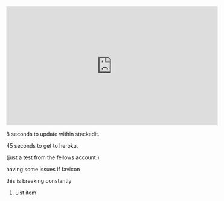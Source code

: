 
<iframe width="560" height="315" src="https://www.youtube.com/embed/M11SvDtPBhA" frameborder="0" allow="accelerometer; autoplay; encrypted-media; gyroscope; picture-in-picture" allowfullscreen></iframe>

8 seconds to update within stackedit.

45 seconds to get to heroku.

(just a test from the fellows account.)

having some issues if favicon

this is breaking constantly

 1. List item

<!--stackedit_data:
eyJoaXN0b3J5IjpbLTExNjc1MDM3NjgsLTE3NzQ2MzI3NTAsMT
M4NDg2NDEyOCwtOTA0MTkwMzU5XX0=
-->